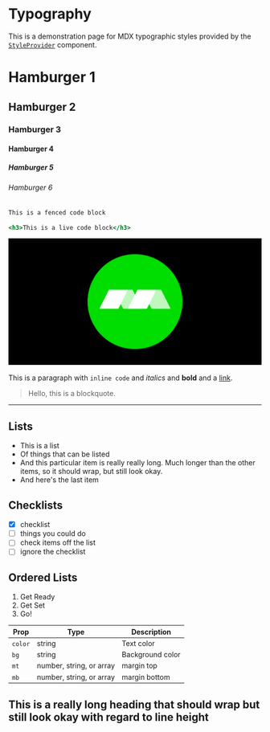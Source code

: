 
# Typography

This is a demonstration page for MDX typographic styles provided by the [`StyleProvider`](/StyleProvider) component.

# Hamburger 1
## Hamburger 2
### Hamburger 3
#### Hamburger 4
##### Hamburger 5
###### Hamburger 6

```
This is a fenced code block
```

```.jsx
<h3>This is a live code block</h3>
```

![](card.png)

This is a paragraph with `inline code` and *italics* and **bold** and a [link](#typography).

> Hello, this is a blockquote.

---

## Lists

- This is a list
- Of things that can be listed
- And this particular item is really really long. Much longer than the other items, so it should wrap, but still look okay.
- And here's the last item

## Checklists

- [x] checklist
- [ ] things you could do
- [ ] check items off the list
- [ ] ignore the checklist

## Ordered Lists

1. Get Ready
2. Get Set
3. Go!

Prop | Type | Description
---|---|---
`color` | string | Text color
`bg` | string | Background color
`mt` | number, string, or array | margin top
`mb` | number, string, or array | margin bottom

## This is a really long heading that should wrap but still look okay with regard to line height

